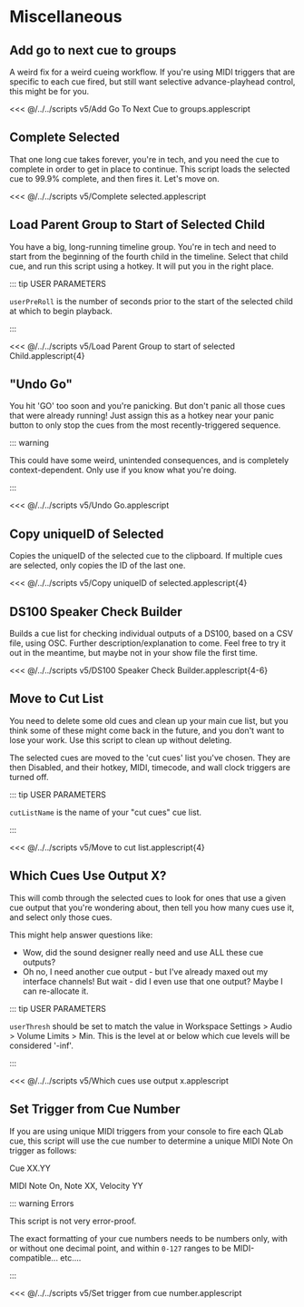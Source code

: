 # Miscellaneous

## Add go to next cue to groups

A weird fix for a weird cueing workflow. If you're using MIDI triggers that are specific to each cue fired, but still want selective advance-playhead control, this might be for you.

<<< @/../../scripts v5/Add Go To Next Cue to groups.applescript

## Complete Selected

That one long cue takes forever, you're in tech, and you need the cue to complete in order to get in place to continue. This script loads the selected cue to 99.9% complete, and then fires it. Let's move on.

<<< @/../../scripts v5/Complete selected.applescript

## Load Parent Group to Start of Selected Child

You have a big, long-running timeline group. You're in tech and need to start from the beginning of the fourth child in the timeline. Select that child cue, and run this script using a hotkey. It will put you in the right place.

::: tip USER PARAMETERS

`userPreRoll` is the number of seconds prior to the start of the selected child at which to begin playback.

:::

<<< @/../../scripts v5/Load Parent Group to start of selected Child.applescript{4}

## "Undo Go"

You hit 'GO' too soon and you're panicking. But don't panic all those cues that were already running! Just assign this as a hotkey near your panic button to only stop the cues from the most recently-triggered sequence.

::: warning

This could have some weird, unintended consequences, and is completely context-dependent. Only use if you know what you're doing.

:::

<<< @/../../scripts v5/Undo Go.applescript

## Copy uniqueID of Selected

Copies the uniqueID of the selected cue to the clipboard. If multiple cues are selected, only copies the ID of the last one.

<<< @/../../scripts v5/Copy uniqueID of selected.applescript{4}

## DS100 Speaker Check Builder

Builds a cue list for checking individual outputs of a DS100, based on a CSV file, using OSC. Further description/explanation to come. Feel free to try it out in the meantime, but maybe not in your show file the first time.

<<< @/../../scripts v5/DS100 Speaker Check Builder.applescript{4-6}

## Move to Cut List

You need to delete some old cues and clean up your main cue list, but you think some of these might come back in the future, and you don't want to lose your work. Use this script to clean up without deleting.

The selected cues are moved to the 'cut cues' list you've chosen. They are then Disabled, and their hotkey, MIDI, timecode, and wall clock triggers are turned off.

::: tip USER PARAMETERS

`cutListName` is the name of your "cut cues" cue list.

:::

<<< @/../../scripts v5/Move to cut list.applescript{4}

## Which Cues Use Output X?

This will comb through the selected cues to look for ones that use a given cue output that you're wondering about, then tell you how many cues use it, and select only those cues.

This might help answer questions like:

- Wow, did the sound designer really need and use ALL these cue outputs?
- Oh no, I need another cue output - but I've already maxed out my interface channels! But wait - did I even use that one output? Maybe I can re-allocate it.

::: tip USER PARAMETERS

`userThresh` should be set to match the value in Workspace Settings > Audio > Volume Limits > Min. This is the level at or below which cue levels will be considered '-inf'.

:::

<<< @/../../scripts v5/Which cues use output x.applescript

## Set Trigger from Cue Number

If you are using unique MIDI triggers from your console to fire each QLab cue, this script will use the cue number to determine a unique MIDI Note On trigger as follows:

Cue XX.YY

MIDI Note On, Note XX, Velocity YY

::: warning Errors

This script is not very error-proof.

The exact formatting of your cue numbers needs to be numbers only, with or without one decimal point, and within `0-127` ranges to be MIDI-compatible... etc....

:::

<<< @/../../scripts v5/Set trigger from cue number.applescript
